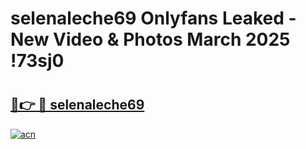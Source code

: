 # selenaleche69 Onlyfans Leaked - New Video & Photos March 2025 !73sj0

# <h2><a href="https://0e6xxg.iuczelnia.edu.pl?title=selenaleche69&ref=73sj0">🔗👉 🔴 selenaleche69</a></h2>

[![acn](https://github.com/user-attachments/assets/0f9c940e-d8b0-45ae-aac7-cd30a18b3e1c)](https://0e6xxg.iuczelnia.edu.pl?title=selenaleche69&ref=73sj0)

